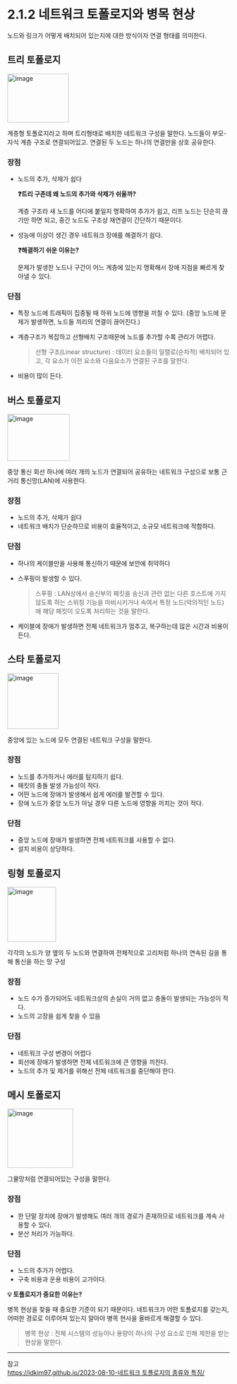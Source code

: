# 2.1.2 네트워크 토폴로지와 병목 현상

노드와 링크가 어떻게 배치되어 있는지에 대한 방식이자 연결 형태를 의미한다.

## 트리 토폴로지

<img width="139" height="110" alt="image" src="https://github.com/user-attachments/assets/5a95b83f-730f-48dd-b8a3-454e93ca1362" />

계층형 토폴로지라고 하며 트리형태로 배치한 네트워크 구성을 말한다. 노드들이 부모-자식 계층 구조로 연결되어있고. 연결된 두 노드는 하나의 연결만을 상호 공유한다.

### 장점

- 노드의 추가, 삭제가 쉽다

  **❓트리 구존데 왜 노드의 추가와 삭제가 쉬울까?**
  
  계층 구조라 새 노드를 어디에 붙일지 명확하여 추가가 쉽고, 리프 노드는 단순히 끊기만 하면 되고, 중간 노드도 구조상 재연결이 간단하기 때문이다.


- 성능에 이상이 생긴 경우 네트워크 장애를 해결하기 쉽다.
  
  **❓해결하기 쉬운 이유는?**
  
    문제가 발생한 노드나 구간이 어느 계층에 있는지 명확해서 장애 지점을 빠르게 찾아낼 수 있다.


### 단점

- 특정 노드에 트래픽이 집중될 때 하위 노드에 영향을 끼칠 수 있다. (중앙 노드에 문제가 발생하면, 노드들 끼리의 연결이 끊어진다.)
- 계층구조가 복잡하고 선형배치 구조때문에 노드를 추가할 수록 관리가 어렵다.

  > 선형 구조(Linear structure) : 데이터 요소들이 일렬로(순차적) 배치되어 있고, 각 요소가 이전 요소와 다음요소가 연결된 구조를 말한다.

- 비용이 많이 든다.
## 버스 토폴로지

<img width="141" height="106" alt="image" src="https://github.com/user-attachments/assets/b98eefdd-7bbf-48bf-b0e4-f4858c907d33" />

중앙 통신 회선 하나에 여러 개의 노드가 연결되어 공유하는 네트워크 구성으로 보통 근거리 통신망(LAN)에 사용한다.

### 장점

- 노드의 추가, 삭제가 쉽다
- 네트워크 배치가 단순하므로 비용이 효율적이고, 소규모 네트워크에 적합하다.

### 단점

- 하나의 케이블만을 사용해 통신하기 때문에 보안에 취약하다
- 스푸핑이 발생할 수 있다.

  > 스푸핑 : LAN상에서 송신부의 패킷을 송신과 관련 없는 다른 호스트에 가지 않도록 하는 스위칭 기능을 마비시키거나 속여서 특정 노드(악의적인 노드)에 해당 패킷이 오도록 처리하는 것을 말한다.

- 케이블에 장애가 발생하면 전체 네트워크가 멈추고, 복구하는데 많은 시간과 비용이 든다.

## 스타 토폴로지

<img width="116" height="126" alt="image" src="https://github.com/user-attachments/assets/467b89a4-50fb-45e5-b688-f17e9c5cc42c" />

중앙에 있는 노드에 모두 연결된 네트워크 구성을 말한다.

### 장점

- 노드를 추가하거나 에러를 탐지하기 쉽다.
- 패킷의 충돌 발생 가능성이 적다.
- 어떤 노드에 장애가 발생해서 쉽게 에러를 발견할 수 있다.
- 장애 노드가 중앙 노드가 아닐 경우 다른 노드에 영향을 끼치는 것이 적다.

### 단점

- 중앙 노드에 장애가 발생하면 전체 네트워크를 사용할 수 없다.
- 설치 비용이 상당하다.

## 링형 토폴로지

<img width="110" height="124" alt="image" src="https://github.com/user-attachments/assets/ac960458-d154-4282-8ad0-fc204d7b4232" />

각각의 노드가 양 옆의 두 노드와 연결하여 전체적으로 고리처럼 하나의 연속된 길을 통해 통신을 하는 망 구성

### 장점

- 노드 수가 증가되어도 네트워크상의 손실이 거의 없고 충돌이 발생되는 가능성이 적다.
- 노드의 고장을 쉽게 찾을 수 있음

### 단점

- 네트워크 구성 변경이 어렵다
- 회선에 장애가 발생하면 전체 네트워크에 큰 영향을 끼친다.
- 노드의 추가 및 제거를 위해선 전체 네트워크를 중단해야 한다.

## 메시 토폴로지

<img width="149" height="134" alt="image" src="https://github.com/user-attachments/assets/59051f63-2650-4969-9c97-2bf3d7df91b2" />


그물망처럼 연결되어있는 구성을 말한다.

### 장점

- 한 단말 장치에 장애가 발생해도 여러 개의 경로가 존재하므로 네트워크를 계속 사용할 수 있다.
- 분산 처리가 가능하다.

### 단점

- 노드의 추가가 어렵다.
- 구축 비용과 운용 비용이 고가이다.


**💡 토폴로지가 중요한 이유는?**

병목 현상을 찾을 때 중요한 기준이 되기 때문이다.
네트워크가 어떤 토폴로지를 갖는지, 어떠한 경로로 이루어져 있는지 알아야 병목 현사을 올바르게 해결할 수 있다.


> 병목 현상 : 전체 시스템의 성능이나 용량이 하나의 구성 요소로 인해 제한을 받는 현상을 말한다.
>
---
참고 <br>
[https://idkim97.github.io/2023-08-10-네트워크 토폴로지의 종류와 특징/](https://idkim97.github.io/2023-08-10-%EB%84%A4%ED%8A%B8%EC%9B%8C%ED%81%AC%20%ED%86%A0%ED%8F%B4%EB%A1%9C%EC%A7%80%EC%9D%98%20%EC%A2%85%EB%A5%98%EC%99%80%20%ED%8A%B9%EC%A7%95/)
